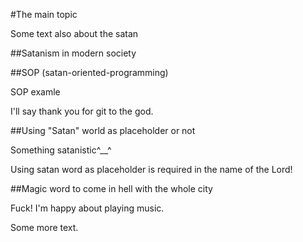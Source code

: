 #The main topic

Some text also about the satan

##Satanism in modern society

##SOP (satan-oriented-programming)

SOP examle

I'll say thank you for git to the god.

##Using "Satan" world as placeholder or not

Something satanistic^__^

Using satan word as placeholder is required in the name of the Lord!

##Magic word to come in hell with the whole city

Fuck! I'm happy about playing music.

Some more text.